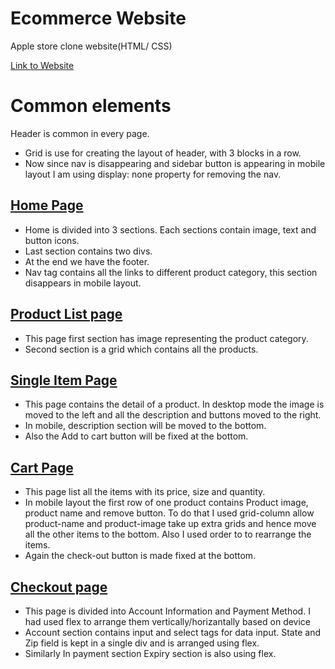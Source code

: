 # Ecommerce Website

Apple store clone website(HTML/ CSS)

[Link to Website](https://apple-store-clone.herokuapp.com/)
# Common elements

Header is common in every page.
- Grid is use for creating the layout of header, with 3 blocks in a row.
- Now since nav is disappearing and sidebar button is appearing in mobile layout I am using display: none property for removing the nav.

## [Home Page](https://apple-store-clone.herokuapp.com/home.html)

- Home is divided into 3 sections. Each sections contain image, text and button icons.
- Last section contains two divs.
- At the end we have the footer.
- Nav tag contains all the links to different product category, this section disappears in mobile layout.
## [Product List page](https://apple-store-clone.herokuapp.com/macbook.html)
- This page first section has image representing the product category.
- Second section is a grid which contains all the products.

## [Single Item Page](https://apple-store-clone.herokuapp.com/single-item.html)

- This page contains the detail of a product. In desktop mode the image is moved to the left and all the description and buttons moved to the right.
- In mobile, description section will be moved to the bottom.
- Also the Add to cart button will be fixed at the bottom.

## [Cart Page](https://apple-store-clone.herokuapp.com/cart.html)

- This page list all the items with its price, size and quantity.
- In mobile layout the first row of one product contains Product image, product name and remove button. To do that I used grid-column allow product-name and product-image take up extra grids and hence move all the other items to the bottom. Also I used order to to rearrange the items.
- Again the check-out button is made fixed at the bottom.

## [Checkout page](https://apple-store-clone.herokuapp.com/checkout.html)

- This page is divided into Account Information and Payment Method. I had used flex to arrange them vertically/horizantally based on device
- Account section contains input and select tags for data input. State and Zip field is kept in a single div and is arranged using flex. 
- Similarly In payment section Expiry section is also using flex.

